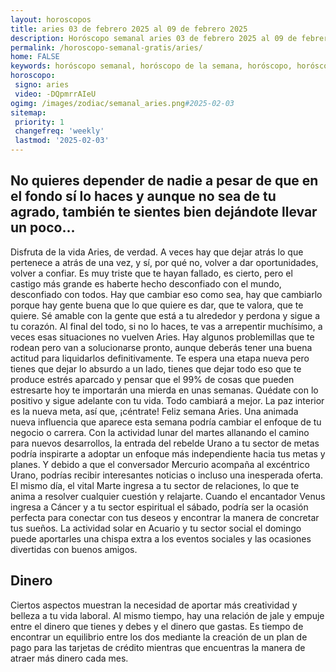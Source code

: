 ```yaml
---
layout: horoscopos
title: aries 03 de febrero 2025 al 09 de febrero 2025 
description: Horóscopo semanal aries 03 de febrero 2025 al 09 de febrero 2025. No quieres depender de nadie a pesar de que en el fondo sí lo haces y aunque no sea de tu agrado, también te sientes bien dejándote llevar un poco…
permalink: /horoscopo-semanal-gratis/aries/
home: FALSE
keywords: horóscopo semanal, horóscopo de la semana, horóscopo, horóscopo gratis,horóscopos, horóscopo esperanza gracia, horoscopos aries la semana, horóscopos gratis, Tarot, Astrologia, Zodíaco, aries, horoscopo gratis, semanal
horoscopo:
 signo: aries
 video: -DQpmrrAIeU
ogimg: /images/zodiac/semanal_aries.png#2025-02-03
sitemap:
 priority: 1
 changefreq: 'weekly'
 lastmod: '2025-02-03'
---
```




## No quieres depender de nadie a pesar de que en el fondo sí lo haces y aunque no sea de tu agrado, también te sientes bien dejándote llevar un poco…

Disfruta de la vida Aries, de verdad. A veces hay que dejar atrás lo que pertenece a atrás de una vez, y sí, por qué no, volver a dar oportunidades, volver a confiar. Es muy triste que te hayan fallado, es cierto, pero el castigo más grande es haberte hecho desconfiado con el mundo, desconfiado con todos. Hay que cambiar eso como sea, hay que cambiarlo porque hay gente buena que lo que quiere es dar, que te valora, que te quiere. Sé amable con la gente que está a tu alrededor y perdona y sigue a tu corazón. Al final del todo, si no lo haces, te vas a arrepentir muchísimo, a veces esas situaciones no vuelven Aries. Hay algunos problemillas que te rodean pero van a solucionarse pronto, aunque deberás tener una buena actitud para liquidarlos definitivamente. Te espera una etapa nueva pero tienes que dejar lo absurdo a un lado, tienes que dejar todo eso que te produce estrés aparcado y pensar que el 99% de cosas que pueden estresarte hoy te importarán una mierda en unas semanas. Quédate con lo positivo y sigue adelante con tu vida. Todo cambiará a mejor. La paz interior es la nueva meta, así que, ¡céntrate! Feliz semana Aries.
Una animada nueva influencia que aparece esta semana podría cambiar el enfoque de tu negocio o carrera. 
Con la actividad lunar del martes allanando el camino para nuevos desarrollos, la entrada del rebelde Urano a tu sector de metas podría inspirarte a adoptar un enfoque más independiente hacia tus metas y planes. Y debido a que el conversador Mercurio acompaña al excéntrico Urano, podrías recibir interesantes noticias o incluso una inesperada oferta. 
El mismo día, el vital Marte ingresa a tu sector de relaciones, lo que te anima a resolver cualquier cuestión y relajarte. 
Cuando el encantador Venus ingresa a Cáncer y a tu sector espiritual el sábado, podría ser la ocasión perfecta para conectar con tus deseos y encontrar la manera de concretar tus sueños. 
La actividad solar en Acuario y tu sector social el domingo puede aportarles una chispa extra a los eventos sociales y las ocasiones divertidas con buenos amigos.

## Dinero

Ciertos aspectos muestran la necesidad de aportar más creatividad y belleza a tu vida laboral. Al mismo tiempo, hay una relación de jale y empuje entre el dinero que tienes y debes y el dinero que gastas. Es tiempo de encontrar un equilibrio entre los dos mediante la creación de un plan de pago para las tarjetas de crédito mientras que encuentras la manera de atraer más dinero cada mes.